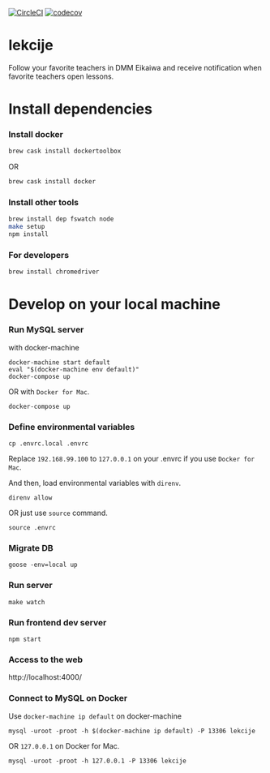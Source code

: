 [![CircleCI](https://circleci.com/gh/oinume/lekcije/tree/master.svg?style=svg)](https://circleci.com/gh/oinume/lekcije/tree/master)
[![codecov](https://codecov.io/gh/oinume/lekcije/branch/master/graph/badge.svg)](https://codecov.io/gh/oinume/lekcije)

# lekcije
Follow your favorite teachers in DMM Eikaiwa and receive notification when favorite teachers open lessons.

# Install dependencies

### Install docker

```bash
brew cask install dockertoolbox
```

OR 

```bash
brew cask install docker
```

### Install other tools

```bash
brew install dep fswatch node
make setup
npm install
```

### For developers
```bash
brew install chromedriver
```

# Develop on your local machine

### Run MySQL server

with docker-machine
```
docker-machine start default
eval "$(docker-machine env default)"
docker-compose up
```

OR with `Docker for Mac`.
```
docker-compose up
```

### Define environmental variables
```
cp .envrc.local .envrc
```

Replace `192.168.99.100` to `127.0.0.1` on your .envrc if you use `Docker for Mac`.

And then, load environmental variables with `direnv`.

```
direnv allow
```

OR just use `source` command.
```
source .envrc
```

### Migrate DB
```
goose -env=local up
```

### Run server
```
make watch
```

### Run frontend dev server
```
npm start
```

### Access to the web

http://localhost:4000/

### Connect to MySQL on Docker

Use `docker-machine ip default` on docker-machine
```
mysql -uroot -proot -h $(docker-machine ip default) -P 13306 lekcije
```

OR `127.0.0.1` on Docker for Mac.

```
mysql -uroot -proot -h 127.0.0.1 -P 13306 lekcije
```
